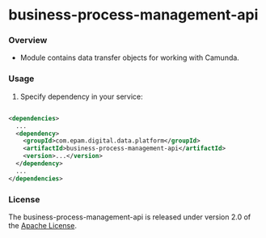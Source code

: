 # business-process-management-api

### Overview

* Module contains data transfer objects for working with Camunda.

### Usage

1. Specify dependency in your service:

```xml

<dependencies>
  ...
  <dependency>
    <groupId>com.epam.digital.data.platform</groupId>
    <artifactId>business-process-management-api</artifactId>
    <version>...</version>
  </dependency>
  ...
</dependencies>
```

### License

The business-process-management-api is released under version 2.0 of
the [Apache License](https://www.apache.org/licenses/LICENSE-2.0).